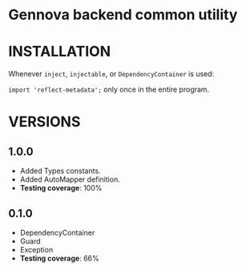 # Gennova backend common utility

# INSTALLATION

Whenever `inject`, `injectable`, or `DependencyContainer` is used:

`import 'reflect-metadata';` only once in the entire program.

# VERSIONS
## 1.0.0
- Added Types constants.
- Added AutoMapper definition.
- **Testing coverage**: 100%

## 0.1.0
- DependencyContainer
- Guard
- Exception
- **Testing coverage**: 66%